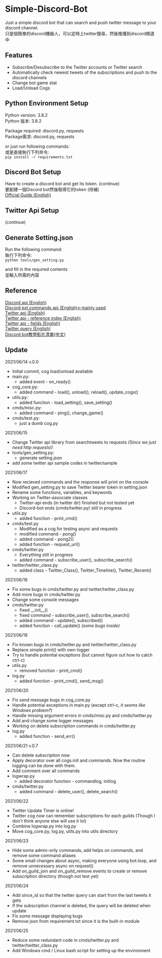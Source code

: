 # Simple-Discord-Bot
Just a simple discord bot that can search and push twitter message to your discord channel.  
只是個簡單的discord機器人，可以定時上twitter搜尋，然後推播到discord頻道中  

## Features
- Subscribe/Desubscribe to the Twitter accounts or Twitter search
- Automatically check newest tweets of the subscriptions and push to the discord channels
- Change bot game stat
- Load/Unload Cogs

## Python Environment Setup
Python version: 3.8.2  
Python 版本: 3.8.2  
  
Package required: discord.py, requests  
Package需求: discord.py, requests  
  
or just run following commands:  
或是直接執行下列命令:  
`pip install -r requirements.txt`

## Discord Bot Setup
Have to create a discord bot and get its token. (continue)  
要創建一個Discord bot然後取得它的token (待補)  
[Official Guide (English)](https://discordpy.readthedocs.io/en/stable/discord.html "Official Guide (English)")

## Twitter Api Setup
(continue)

## Generate Setting.json
Run the following command:  
執行下列命令:  
`python tools/gen_setting.py`  
  
and fill in the required contents  
並輸入所需的內容  

## Reference
[Discord api (Engilsh)](https://discordpy.readthedocs.io/en/stable/api.html "Discord api (Engilsh)")  
[Discord ext.commands api (English)←mainly used](https://discordpy.readthedocs.io/en/stable/ext/commands/commands.html "Discord ext.commands api (English)←mainly used")  
[Twitter api (English)](https://developer.twitter.com/en/docs/twitter-api/early-access "Twitter api (English)")  
[Twitter api - reference index (English)](https://developer.twitter.com/en/docs/twitter-api/api-reference-index "Twitter api - reference index (English)")  
[Twitter api - fields (English)](https://developer.twitter.com/en/docs/twitter-api/fields "Twitter api - fields (English)")  
[Twitter query (English)](https://developer.twitter.com/en/docs/twitter-api/tweets/search/integrate/build-a-query "Twitter query (English)")  
[Discord bot教學影片清單(中文)](https://www.youtube.com/watch?v=4JptXXkqiKU&list=PLSCgthA1Anif1w6mKM3O6xlBGGypXtrtN "Discord bot教學影片清單(中文)")  

## Update
2021/06/14 v.0.0
- Initial commit, cog load/unload avaliable
- main.py:
	- added event - on_ready()
- cog_core.py:
	- added command - load(), unload(), reload(), update_cogs()
- utils.py:
	- added function - load_setting(), save_setting()
- cmds/misc.py:
	- added command - ping(), change_game()
- cmds/test.py:
	- just a dumb cog.py
  
2021/06/15
- Change Twitter api library from searchtweets to requests *(Since we just need http requests!)*
- tools/gen_setting.py:
	- generate setting.json
- add some twitter api sample codes in twitter/sample
  
2021/06/17
- Now recieved commands and the response will print on the console
- Modified gen_setting.py to save Twitter bearer token in setting.json
- Rename some functions, variables, and keywords
- Working on Twitter-associate classes
	- Twitter-api ends (in twitter dir) finished but not tested yet
	- Discord-bot ends (cmds/twitter.py) still in progress
- utils.py
	- added function - print_cmd()
- cmds/test.py
	- Modified as a cog for testing async and requests
	- modified command - pong()
	- added command - pong2()
	- added function - request_url()
- cmds/twitter.py
	- Everything still in progress
	- added command - subscribe_user(), subscribe_search()
- twitter/twitter_class.py
	- added class - Twitter_Class(), Twitter_Timeline(), Twitter_Recent()
  
2021/06/18
- Fix some bugs in cmds/twitter.py and twitter/twitter_class.py
- Add more bugs in cmds/twitter.py
- Change some console messages
- cmds/twitter.py
	- fixed \_\_init\_\_()
	- fixed command - subscribe_user(), subscribe_search()
	- added command - update(), subscribed()
	- added function - call\_update() _(some bugs inside)_
  
2021/06/19
- Fix known bugs in cmds/twitter.py and twitter/twitter_class.py
- Replace simple print() with own logger
- Try to handle potential exceptions (but cannot figure out how to catch ctrl-c)
- utils.py
	- removed function - print_cmd()
- log.py
	- added function - print_cmd(), send_msg()
  
2021/06/20
- Fix send message bugs in cog_core.py
- Handle potential exceptions in main.py (except ctrl-c, _it seems like Windows problem?_)
- Handle missing argument errors in cmds/misc.py and cmds/twitter.py
- Add and change some logger messages
- Working on delete subscription commands in cmds/twitter.py
- log.py
	- added function - send_err()
  
2021/06/21 v.0.7
- Can delete subscription now
- Apply decorator over all cogs.init and commands. Now the routine logging can be done with them.
- Add comment over all commands
- logwrap.py
	- added decorator function - commandlog, initlog
- cmds/twitter.py
	- added command - delete_user(), delete_search()
  
2021/06/22
- Twitter Update Timer is online!
- Twitter cog now can remember subscriptions for each guilds (Though I don't think anyone else will use it lol)
- Combine logwrap.py into log.py
- Move cog_core.py, log.py, utils.py into utils directory
  
2021/06/23
- Hide some admin-only commands, add helps on commands, and remove some command aliases
- Some small changes about async, making everyone using bot.loop, and remove unnecessary async on request()
- Add on_guild_join and on_guild_remove events to create or remove subscription directory (though not test yet)
  
2021/06/24
- Add since_id so that the twitter query can start from the last tweets it gets
- If the subscription channel is deleted, the query will be deleted when update
- Fix some message displaying bugs
- Remove json from requirement.txt since it is the built-in module
  
2021/06/25
- Reduce some redundant code in cmds/twitter.py and twitter/twitter_class.py
- Add Windows cmd / Linux bash script for setting up the environment